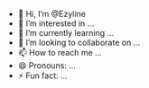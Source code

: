 - 👋 Hi, I’m @Ezyline
- 👀 I’m interested in ...
- 🌱 I’m currently learning ...
- 💞️ I’m looking to collaborate on ...
- 📫 How to reach me ...
- 😄 Pronouns: ...
- ⚡ Fun fact: ...

<!---
Ezyline/Ezyline is a ✨ special ✨ repository because its `README.md` (this file) appears on your GitHub profile.
You can click the Preview link to take a look at your changes.
--->
